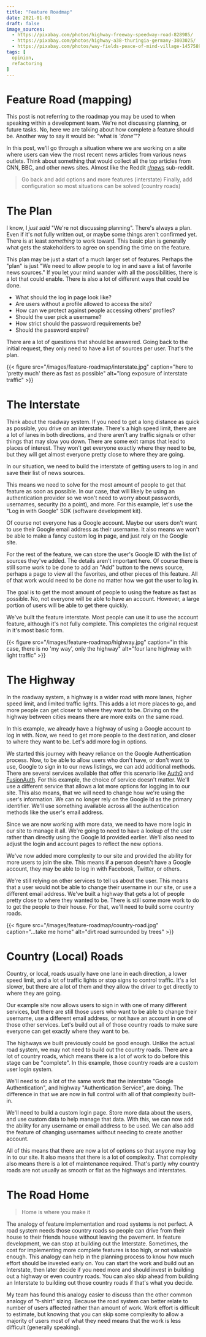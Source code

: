 ```yaml
---
title: "Feature Roadmap"
date: 2021-01-01
draft: false
image_sources:
  - https://pixabay.com/photos/highway-freeway-speedway-road-828985/
  - https://pixabay.com/photos/highway-a38-thuringia-germany-3803025/
  - https://pixabay.com/photos/way-fields-peace-of-mind-village-1457589/
tags: [
  opinion,
  refactoring
]
---
```

# Feature Road (mapping)
This post is not referring to the roadmap you may be used to when speaking within a development team. We're not discussing planning, or future tasks. No, here we are talking about how complete a feature should be. Another way to say it would be: "what is _'done'_"?

In this post, we'll go through a situation where we are working on a site where users can view the most recent news articles from various news outlets. Think about something that would collect all the top articles from CNN, BBC, and other news sites. Almost like the Reddit [r/news](https://reddit.com/r/news) sub-reddit.

> Go back and add options and more features (interstate)
> Finally, add configuration so most situations can be solved (country roads)

# The Plan
I know, I _just said_ "We're not discussing planning". There's always a plan. Even if it's not fully written out, or maybe some things aren't confirmed yet. There is at least _something_ to work toward. This basic plan is generally what gets the stakeholders to agree on spending the time on the feature.

This plan may be just a start of a much larger set of features. Perhaps the "plan" is just "We need to allow people to log in and save a list of favorite news sources." If you let your mind wander with all the possibilities, there is a lot that could enable. There is also a lot of different ways that could be done.

- What should the log in page look like?
- Are users without a profile allowed to access the site?
- How can we protect against people accessing others' profiles?
- Should the user pick a username?
- How strict should the password requirements be?
- Should the password expire?

There are a lot of questions that should be answered. Going back to the initial request, they only need to have a list of sources per user. That's the plan.

{{< figure src="/images/feature-roadmap/interstate.jpg" caption="here to 'pretty much' there as fast as possible" alt="long exposure of interstate traffic" >}}
# The Interstate

Think about the roadway system. If you need to get a long distance as quick as possible, you drive on an interstate. There's a high speed limit, there are a lot of lanes in both directions, and there aren't any traffic signals or other things that may slow you down. There are some exit ramps that lead to places of interest. They won't get everyone exactly where they need to be, but they will get almost everyone pretty close to where they are going.

In our situation, we need to build the interstate of getting users to log in and save their list of news sources.

This means we need to solve for the most amount of people to get that feature as soon as possible. In our case, that will likely be using an authentication provider so we won't need to worry about passwords, usernames, security (to a point), and more. For this example, let's use the "Log in with Google" SDK (software development kit).

Of course not everyone has a Google account. Maybe our users don't want to use their Google email address as their username. It also means we won't be able to make a fancy custom log in page, and just rely on the Google site.

For the rest of the feature, we can store the user's Google ID with the list of sources they've added. The details aren't important here. Of course there is still some work to be done to add an "Add" button to the news source, perhaps a page to view all the favorites, and other pieces of this feature. All of that work would need to be done no matter how we got the user to log in.

The goal is to get the most amount of people to using the feature as fast as possible. No, not everyone will be able to have an account. However, a large portion of users will be able to get there quickly.

We've built the feature interstate. Most people can use it to use the account feature, although it's not fully complete. This completes the original request in it's most basic form.

{{< figure src="/images/feature-roadmap/highway.jpg" caption="in this case, there is no 'my way', only the highway" alt="four lane highway with light traffic" >}}
# The Highway

In the roadway system, a highway is a wider road with more lanes, higher speed limit, and limited traffic lights. This adds a lot more places to go, and more people can get closer to where they want to be. Driving on the highway between cities means there are more exits on the same road.

In this example, we already have a highway of using a Google account to log in with. Now, we need to get more people to the destination, and closer to where they want to be. Let's add more log in options.

We started this journey with heavy reliance on the Google Authentication process. Now, to be able to allow users who don't have, or don't want to use, Google to sign in to our news listings, we can add additional methods. There are several services available that offer this scenario like [Auth0](https://auth0.com) and [FusionAuth](https://fusionauth.io). For this example, the choice of service doesn't matter. We'll use a different service that allows a lot more options for logging in to our site. This also means, that we will need to change how we're using the user's information. We can no longer rely on the Google Id as the primary identifier. We'll use something available across all the authentication methods like the user's email address. 

Since we are now working with more data, we need to have more logic in our site to manage it all. We're going to need to have a lookup of the user rather than directly using the Google Id provided earlier. We'll also need to adjust the login and account pages to reflect the new options. 

We've now added more complexity to our site and provided the ability for more users to join the site. This means if a person doesn't have a Google account, they may be able to log in with Facebook, Twitter, or others.

We're still relying on other services to tell us about the user. This means that a user would not be able to change their username in our site, or use a different email address. We've built a highway that gets a lot of people pretty close to where they wanted to be. There is still some more work to do to get the people to their house. For that, we'll need to build some country roads.

{{< figure src="/images/feature-roadmap/country-road.jpg" caption="...take me home" alt="dirt road surrounded by trees" >}}
# Country (Local) Roads

Country, or local, roads usually have one lane in each direction, a lower speed limit, and a lot of traffic lights or stop signs to control traffic. It's a lot slower, but there are a lot of them and they allow the driver to get directly to where they are going.

Our example site now allows users to sign in with one of many different services, but there are still those users who want to be able to change their username, use a different email address, or not have an account in one of those other services. Let's build out all of those country roads to make sure everyone can get exactly where they want to be.

The highways we built previously could be good enough. Unlike the actual road system, we may not need to build out the country roads. There are a lot of country roads, which means there is a lot of work to do before this stage can be "complete". In this example, those country roads are a custom user login system.

We'll need to do a lot of the same work that the interstate "Google Authentication", and highway "Authentication Service", are doing. The difference in that we are now in full control with all of that complexity built-in.

We'll need to build a custom login page. Store more data about the users, and use custom data to help manage that data. With this, we can now add the ability for any username or email address to be used. We can also add the feature of changing usernames without needing to create another account.

All of this means that there are now a lot of options so that anyone may log in to our site. It also means that there is a lot of complexity. That complexity also means there is a lot of maintenance required. That's partly why country roads are not usually as smooth or flat as the highways and interstates.

# The Road Home
> Home is where you make it

The analogy of feature implementation and road systems is not perfect. A road system needs those country roads so people can drive from their house to their friends house without leaving the pavement. In feature development, we can stop at building out the Interstate. Sometimes, the cost for implementing more complete features is too high, or not valuable enough. This analogy can help in the planning process to know how much effort should be invested early on. You can start the work and build out an Interstate, then later decide if you need more and should invest in building out a highway or even country roads. You can also skip ahead from building an Interstate to building out those country roads if that's what you decide.

My team has found this analogy easier to discuss than the other common analogy of "t-shirt" sizing. Because the road system can better relate to number of users affected rather than amount of work. Work effort is difficult to estimate, but knowing that you can skip some complexity to allow a majority of users most of what they need means that the work is less difficult (generally speaking).